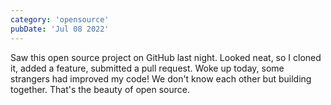 ```yaml
---
category: 'opensource'
pubDate: 'Jul 08 2022'
---
```


Saw this open source project on GitHub last night. Looked neat, so I cloned it, added a feature, submitted a pull request. Woke up today, some strangers had improved my code! We don't know each other but building together. That's the beauty of open source.